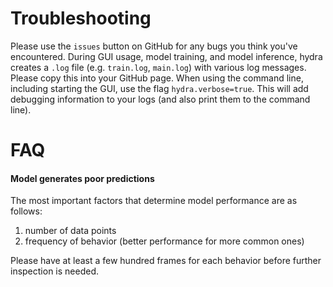# Troubleshooting

Please use the `issues` button on GitHub for any bugs you think you've encountered. During GUI usage, model training,
and model inference, hydra creates a `.log` file (e.g. `train.log`, `main.log`) with various log messages. Please
copy this into your GitHub page. When using the command line, including starting the GUI, use the flag `hydra.verbose=true`.
This will add debugging information to your logs (and also print them to the command line).


# FAQ
#### Model generates poor predictions
The most important factors that determine model performance are as follows:
1. number of data points
2. frequency of behavior (better performance for more common ones)

Please have at least a few hundred frames for each behavior before further inspection is needed.

